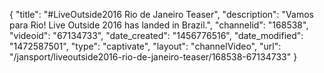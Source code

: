 {
    "title": "#LiveOutside2016 Rio de Janeiro Teaser",
    "description": "Vamos para Rio! Live Outside 2016 has landed in Brazil.",
    "channelid": "168538",
    "videoid": "67134733",
    "date_created": "1456776516",
    "date_modified": "1472587501",
    "type": "captivate",
    "layout": "channelVideo",
    "url": "\/jansport\/liveoutside2016-rio-de-janeiro-teaser\/168538-67134733"
}
